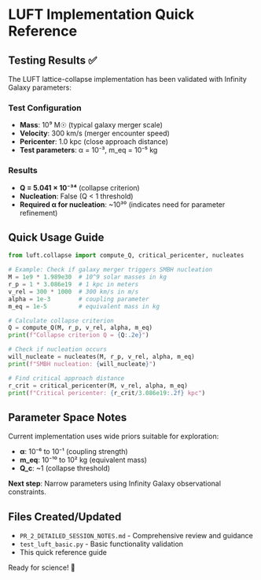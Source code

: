 # LUFT Implementation Quick Reference

## Testing Results ✅

The LUFT lattice-collapse implementation has been validated with Infinity Galaxy parameters:

### Test Configuration
- **Mass**: 10⁹ M☉ (typical galaxy merger scale)
- **Velocity**: 300 km/s (merger encounter speed)  
- **Pericenter**: 1.0 kpc (close approach distance)
- **Test parameters**: α = 10⁻³, m_eq = 10⁻⁵ kg

### Results
- **Q = 5.041 × 10⁻³⁴** (collapse criterion)
- **Nucleation**: False (Q < 1 threshold)
- **Required α for nucleation**: ~10³⁰ (indicates need for parameter refinement)

## Quick Usage Guide

```python
from luft.collapse import compute_Q, critical_pericenter, nucleates

# Example: Check if galaxy merger triggers SMBH nucleation
M = 1e9 * 1.989e30  # 10^9 solar masses in kg
r_p = 1 * 3.086e19  # 1 kpc in meters  
v_rel = 300 * 1000  # 300 km/s in m/s
alpha = 1e-3        # coupling parameter
m_eq = 1e-5         # equivalent mass in kg

# Calculate collapse criterion
Q = compute_Q(M, r_p, v_rel, alpha, m_eq)
print(f"Collapse criterion Q = {Q:.2e}")

# Check if nucleation occurs
will_nucleate = nucleates(M, r_p, v_rel, alpha, m_eq)
print(f"SMBH nucleation: {will_nucleate}")

# Find critical approach distance
r_crit = critical_pericenter(M, v_rel, alpha, m_eq)
print(f"Critical pericenter: {r_crit/3.086e19:.2f} kpc")
```

## Parameter Space Notes

Current implementation uses wide priors suitable for exploration:
- **α**: 10⁻⁶ to 10⁻¹ (coupling strength)
- **m_eq**: 10⁻¹⁰ to 10² kg (equivalent mass)
- **Q_c**: ~1 (collapse threshold)

**Next step**: Narrow parameters using Infinity Galaxy observational constraints.

## Files Created/Updated
- `PR_2_DETAILED_SESSION_NOTES.md` - Comprehensive review and guidance
- `test_luft_basic.py` - Basic functionality validation  
- This quick reference guide

Ready for science! 🚀